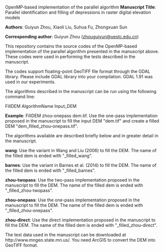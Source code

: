 OpenMP-based implementation of the parallel algorithm
**Manuscript Title**: Parallel identification and filling of depressions in raster digital elevation models

**Authors**: Guiyun Zhou, Xiaoli Liu, Suhua Fu, Zhongxuan Sun

**Corresponding author**: Guiyun Zhou (zhouguiyun@uestc.edu.cn)

This repository contains the source codes of the OpenMP-based implementation of the parallel algorithm presented in the manuscript above. These codes were used in performing the tests described in the manuscript.


The codes support floating-point GeoTIFF file format through the GDAL library. Please include GDAL library into your compilation. GDAL 1.91 was used in our experiments.

The algorithms described in the manuscript can be run using the following command line:

FillDEM AlgorithmName Input_DEM

**Example**: FillDEM zhou-onepass dem.tif.  Use the one-pass implementation  proposed in the manuscript to fill the input DEM "dem.tif" and create a filled DEM "dem_filled_zhou-onepass.tif".

The algorithms available are described briefly below and in greater detail in the manuscript.

**wang**: Use the variant in Wang and Liu (2006) to fill the DEM. The name of the filled dem is ended with "_filled_wang". 

**barnes**: Use the variant in Barnes et al. (2014) to fill the DEM.  The name of the filled dem is ended with "_filled_barnes".

**zhou-twopass**: Use the two-pass implementation proposed in the manuscript to fill the DEM. The name of the filled dem is ended with "_filled_zhou-twopass".

**zhou-onepass**: Use the one-pass implementation proposed in the manuscript to fill the DEM. The name of the filled dem is ended with "_filled_zhou-onepass".

**zhou-direct**: Use the direct implementation proposed in the manuscript to fill the DEM. The name of the filled dem is ended with "_filled_zhou-direct".

<p> The test data used in the manuscript can be downloaded at http://www.mngeo.state.mn.us/. You need ArcGIS to convert the DEM into GeoTIFF format.

